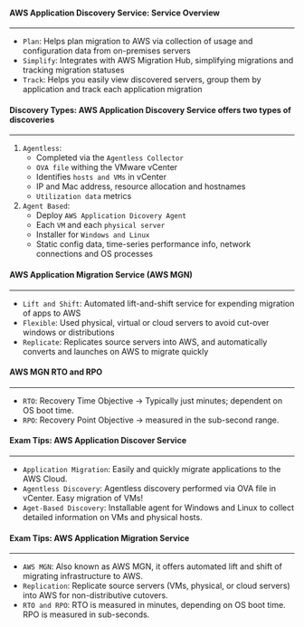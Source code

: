 #### AWS Application Discovery Service: Service Overview

___

* `Plan`: Helps plan migration to AWS via collection of usage and configuration data from on-premises servers
* `Simplify`: Integrates with AWS Migration Hub, simplifying migrations and tracking migration statuses
* `Track`: Helps you easily view discovered servers, group them by application and track each application migration

#### Discovery Types: AWS Application Discovery Service offers two types of discoveries

___

1. `Agentless`:
    * Completed via the `Agentless Collector`
    * `OVA file` withing the VMware vCenter
    * Identifies `hosts and VMs` in vCenter
    * IP and Mac address, resource allocation and hostnames
    * `Utilization data` metrics
2. `Agent Based`:
    * Deploy `AWS Application Dicovery Agent`
    * Each `VM` and each `physical server`
    * Installer for `Windows and Linux`
    * Static config data, time-series performance info, network connections and OS processes

#### AWS Application Migration Service (AWS MGN)

___

* `Lift and Shift`: Automated lift-and-shift service for expending migration of apps to AWS
* `Flexible`: Used physical, virtual or cloud servers to avoid cut-over windows or distributions
* `Replicate`: Replicates source servers into AWS, and automatically converts and launches on AWS to migrate quickly

#### AWS MGN RTO and RPO

___

* `RTO`: Recovery Time Objective -> Typically just minutes; dependent on OS boot time.
* `RPO`: Recovery Point Objective -> measured in the sub-second range.

#### Exam Tips: AWS Application Discover Service

___

* `Application Migration`: Easily and quickly migrate applications to the AWS Cloud.
* `Agentless Discovery`: Agentless discovery performed via OVA file in vCenter. Easy migration of VMs!
* `Aget-Based Discovery`: Installable agent for Windows and Linux to collect detailed information on VMs and physical
  hosts.

#### Exam Tips: AWS Application Migration Service

___

* `AWS MGN`: Also known as AWS MGN, it offers automated lift and shift of migrating infrastructure to AWS.
* `Replication`: Replicate source servers (VMs, physical, or cloud servers) into AWS for non-distributive cutovers.
* `RTO and RPO`: RTO is measured in minutes, depending on OS boot time. RPO is measured in sub-seconds.